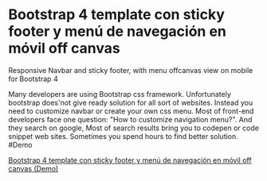 # Bootstrap 4 template con sticky footer y menú de navegación en móvil off canvas
Responsive Navbar and sticky footer, with menu offcanvas view on mobile for Bootstrap 4


Many developers are using Bootstrap css framework. Unfortunately bootstrap does'not give ready solution for all sort of websites. Instead you need to customize navbar or create your own css menu. Most of front-end developers face one question: "How to customize navigation menu?". And they search on google, Most of search results bring you to codepen or code snippet web sites. Sometimes you spend hours to find better solution. 
#Demo

[Bootstrap 4 template con sticky footer y menú de navegación en móvil off canvas (Demo)](https://vicmx.github.io/Bootstrap-template-4-sticky-footer-and--menu-off-canvas/)
